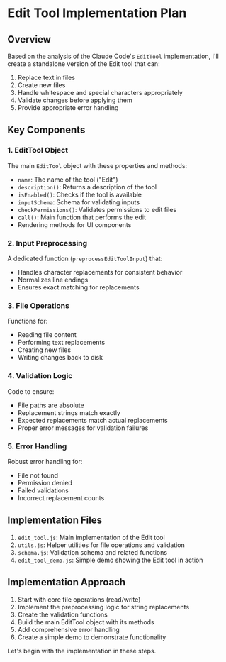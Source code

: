 # Edit Tool Implementation Plan

## Overview

Based on the analysis of the Claude Code's `EditTool` implementation, I'll create a standalone version of the Edit tool that can:
1. Replace text in files
2. Create new files
3. Handle whitespace and special characters appropriately
4. Validate changes before applying them
5. Provide appropriate error handling

## Key Components

### 1. EditTool Object

The main `EditTool` object with these properties and methods:
- `name`: The name of the tool ("Edit")
- `description()`: Returns a description of the tool
- `isEnabled()`: Checks if the tool is available
- `inputSchema`: Schema for validating inputs
- `checkPermissions()`: Validates permissions to edit files
- `call()`: Main function that performs the edit
- Rendering methods for UI components

### 2. Input Preprocessing

A dedicated function (`preprocessEditToolInput`) that:
- Handles character replacements for consistent behavior
- Normalizes line endings
- Ensures exact matching for replacements

### 3. File Operations

Functions for:
- Reading file content
- Performing text replacements
- Creating new files
- Writing changes back to disk

### 4. Validation Logic

Code to ensure:
- File paths are absolute
- Replacement strings match exactly
- Expected replacements match actual replacements
- Proper error messages for validation failures

### 5. Error Handling

Robust error handling for:
- File not found
- Permission denied
- Failed validations
- Incorrect replacement counts

## Implementation Files

1. `edit_tool.js`: Main implementation of the Edit tool
2. `utils.js`: Helper utilities for file operations and validation
3. `schema.js`: Validation schema and related functions
4. `edit_tool_demo.js`: Simple demo showing the Edit tool in action

## Implementation Approach

1. Start with core file operations (read/write)
2. Implement the preprocessing logic for string replacements
3. Create the validation functions
4. Build the main EditTool object with its methods
5. Add comprehensive error handling
6. Create a simple demo to demonstrate functionality

Let's begin with the implementation in these steps.